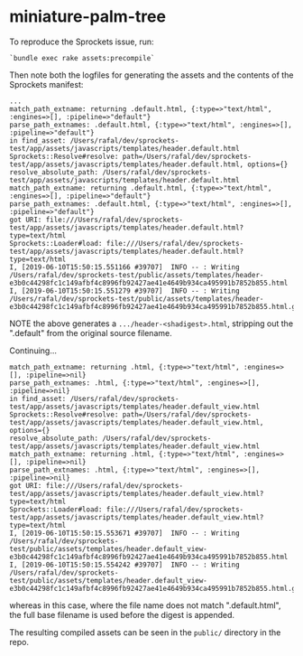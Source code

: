 # miniature-palm-tree

To reproduce the Sprockets issue, run:

	`bundle exec rake assets:precompile`

Then note both the logfiles for generating the assets and the contents
of the Sprockets manifest:

```
...
match_path_extname: returning .default.html, {:type=>"text/html", :engines=>[], :pipeline=>"default"}
parse_path_extnames: .default.html, {:type=>"text/html", :engines=>[], :pipeline=>"default"}
in find_asset: /Users/rafal/dev/sprockets-test/app/assets/javascripts/templates/header.default.html
Sprockets::Resolve#resolve: path=/Users/rafal/dev/sprockets-test/app/assets/javascripts/templates/header.default.html, options={}
resolve_absolute_path: /Users/rafal/dev/sprockets-test/app/assets/javascripts/templates/header.default.html
match_path_extname: returning .default.html, {:type=>"text/html", :engines=>[], :pipeline=>"default"}
parse_path_extnames: .default.html, {:type=>"text/html", :engines=>[], :pipeline=>"default"}
got URI: file:///Users/rafal/dev/sprockets-test/app/assets/javascripts/templates/header.default.html?type=text/html
Sprockets::Loader#load: file:///Users/rafal/dev/sprockets-test/app/assets/javascripts/templates/header.default.html?type=text/html
I, [2019-06-10T15:50:15.551166 #39707]  INFO -- : Writing /Users/rafal/dev/sprockets-test/public/assets/templates/header-e3b0c44298fc1c149afbf4c8996fb92427ae41e4649b934ca495991b7852b855.html
I, [2019-06-10T15:50:15.551279 #39707]  INFO -- : Writing /Users/rafal/dev/sprockets-test/public/assets/templates/header-e3b0c44298fc1c149afbf4c8996fb92427ae41e4649b934ca495991b7852b855.html.gz
```

NOTE the above generates a `.../header-<shadigest>.html`, stripping out the
".default" from the original source filename.

Continuing...

```
match_path_extname: returning .html, {:type=>"text/html", :engines=>[], :pipeline=>nil}
parse_path_extnames: .html, {:type=>"text/html", :engines=>[], :pipeline=>nil}
in find_asset: /Users/rafal/dev/sprockets-test/app/assets/javascripts/templates/header.default_view.html
Sprockets::Resolve#resolve: path=/Users/rafal/dev/sprockets-test/app/assets/javascripts/templates/header.default_view.html, options={}
resolve_absolute_path: /Users/rafal/dev/sprockets-test/app/assets/javascripts/templates/header.default_view.html
match_path_extname: returning .html, {:type=>"text/html", :engines=>[], :pipeline=>nil}
parse_path_extnames: .html, {:type=>"text/html", :engines=>[], :pipeline=>nil}
got URI: file:///Users/rafal/dev/sprockets-test/app/assets/javascripts/templates/header.default_view.html?type=text/html
Sprockets::Loader#load: file:///Users/rafal/dev/sprockets-test/app/assets/javascripts/templates/header.default_view.html?type=text/html
I, [2019-06-10T15:50:15.553671 #39707]  INFO -- : Writing /Users/rafal/dev/sprockets-test/public/assets/templates/header.default_view-e3b0c44298fc1c149afbf4c8996fb92427ae41e4649b934ca495991b7852b855.html
I, [2019-06-10T15:50:15.554242 #39707]  INFO -- : Writing /Users/rafal/dev/sprockets-test/public/assets/templates/header.default_view-e3b0c44298fc1c149afbf4c8996fb92427ae41e4649b934ca495991b7852b855.html.gz
```

whereas in this case, where the file name does not match ".default.html", 
the full base filename is used before the digest is appended.

The resulting compiled assets can be seen in the `public/` directory in
the repo.

